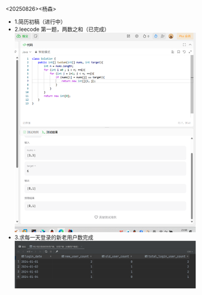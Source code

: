 <20250826><杨森>

* 1.简历初稿（进行中）
* 2.leecode 第一题，两数之和（已完成）![img.png](img.png)
* 3.求每一天登录的新老用户数完成![img_1.png](img_1.png)

